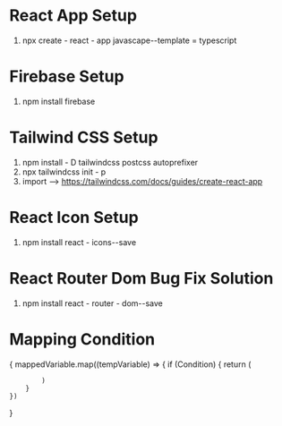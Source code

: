 # React App Setup
1. npx create - react - app javascape--template = typescript 

# Firebase Setup
1. npm install firebase

# Tailwind CSS Setup
1. npm install - D tailwindcss postcss autoprefixer
2. npx tailwindcss init - p
3. import --> https://tailwindcss.com/docs/guides/create-react-app

# React Icon Setup
1. npm install react - icons--save

# React Router Dom Bug Fix Solution
1. npm install react - router - dom--save

# Mapping Condition
{
    mappedVariable.map((tempVariable) => {
        if (Condition) {
            return (

            )
        }
    })
}
